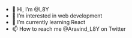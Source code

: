 - 👋 Hi, I’m @L8Y
- 👀 I’m interested in web development
- 🌱 I’m currently learning React
- 📫 How to reach me @Aravind_L8Y on Twitter

<!---
L8Y/L8Y is a ✨ special ✨ repository because its `README.md` (this file) appears on your GitHub profile.
You can click the Preview link to take a look at your changes.
--->

